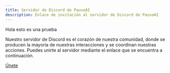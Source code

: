 ```yaml
---
title: Servidor de Discord de PauseAI
description: Enlace de invitación al servidor de Discord de PauseAI
---
```


Hola esto es una prueba

Nuestro servidor de Discord es el corazón de nuestra comunidad, donde se producen la mayoría de nuestras interacciones y se coordinan nuestras acciones.
Puedes unirte al servidor mediante el enlace que se encuentra a continuación.

[Únete](https://discord.gg/2XXWXvErfA)
